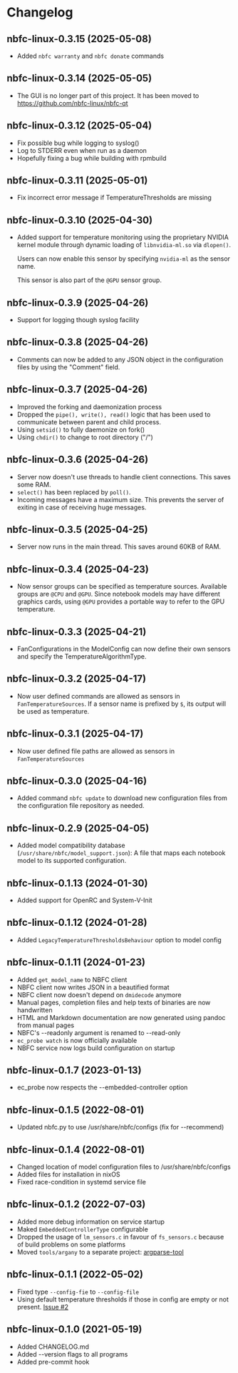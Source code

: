 # Changelog

## nbfc-linux-0.3.15 (2025-05-08)
- Added `nbfc warranty` and `nbfc donate` commands

## nbfc-linux-0.3.14 (2025-05-05)
- The GUI is no longer part of this project.
  It has been moved to https://github.com/nbfc-linux/nbfc-qt

## nbfc-linux-0.3.12 (2025-05-04)
- Fix possible bug while logging to syslog()
- Log to STDERR even when run as a daemon
- Hopefully fixing a bug while building with rpmbuild

## nbfc-linux-0.3.11 (2025-05-01)
- Fix incorrect error message if TemperatureThresholds are missing

## nbfc-linux-0.3.10 (2025-04-30)
- Added support for temperature monitoring using the proprietary NVIDIA
  kernel module through dynamic loading of `libnvidia-ml.so` via `dlopen()`.

  Users can now enable this sensor by specifying `nvidia-ml` as the sensor name.

  This sensor is also part of the `@GPU` sensor group.

## nbfc-linux-0.3.9 (2025-04-26)
- Support for logging though syslog facility

## nbfc-linux-0.3.8 (2025-04-26)
- Comments can now be added to any JSON object in the configuration files
  by using the "Comment" field.

## nbfc-linux-0.3.7 (2025-04-26)
- Improved the forking and daemonization process
- Dropped the `pipe(), write(), read()` logic that has been used to communicate
  between parent and child process.
- Using `setsid()` to fully daemonize on fork()
- Using `chdir()` to change to root directory ("/")

## nbfc-linux-0.3.6 (2025-04-26)
- Server now doesn't use threads to handle client connections. This saves some RAM.
- `select()` has been replaced by `poll()`.
- Incoming messages have a maximum size. This prevents the server of exiting
  in case of receiving huge messages.

## nbfc-linux-0.3.5 (2025-04-25)
- Server now runs in the main thread.
  This saves around 60KB of RAM.

## nbfc-linux-0.3.4 (2025-04-23)
- Now sensor groups can be specified as temperature sources.
  Available groups are `@CPU` and `@GPU`.
  Since notebook models may have different graphics cards, using `@GPU`
  provides a portable way to refer to the GPU temperature.

## nbfc-linux-0.3.3 (2025-04-21)
- FanConfigurations in the ModelConfig can now define their own sensors
  and specify the TemperatureAlgorithmType.

## nbfc-linux-0.3.2 (2025-04-17)
- Now user defined commands are allowed as sensors in `FanTemperatureSources`.
  If a sensor name is prefixed by `$`, its output will be used as temperature.

## nbfc-linux-0.3.1 (2025-04-17)
- Now user defined file paths are allowed as sensors in `FanTemperatureSources`

## nbfc-linux-0.3.0 (2025-04-16)
- Added command `nbfc update` to download new configuration files from the
  configuration file repository as needed.

## nbfc-linux-0.2.9 (2025-04-05)
- Added model compatibility database (`/usr/share/nbfc/model_support.json`):
  A file that maps each notebook model to its supported configuration.

## nbfc-linux-0.1.13 (2024-01-30)
- Added support for OpenRC and System-V-Init

## nbfc-linux-0.1.12 (2024-01-28)
- Added `LegacyTemperatureThresholdsBehaviour` option to model config

## nbfc-linux-0.1.11 (2024-01-23)
- Added `get_model_name` to NBFC client
- NBFC client now writes JSON in a beautified format
- NBFC client now doesn't depend on `dmidecode` anymore
- Manual pages, completion files and help texts of binaries are now handwritten
- HTML and Markdown documentation are now generated using pandoc from manual pages 
- NBFC's --readonly argument is renamed to --read-only
- `ec_probe watch` is now officially available
- NBFC service now logs build configuration on startup

## nbfc-linux-0.1.7 (2023-01-13)
- ec\_probe now respects the --embedded-controller option

## nbfc-linux-0.1.5 (2022-08-01)
- Updated nbfc.py to use /usr/share/nbfc/configs (fix for --recommend)

## nbfc-linux-0.1.4 (2022-08-01)
- Changed location of model configuration files to /usr/share/nbfc/configs
- Added files for installation in nixOS
- Fixed race-condition in systemd service file

## nbfc-linux-0.1.2 (2022-07-03)
- Added more debug information on service startup
- Maked `EmbeddedControllerType` configurable
- Dropped the usage of `lm_sensors.c` in favour of `fs_sensors.c` because of build problems on some platforms
- Moved `tools/argany` to a separate project: [argparse-tool](https://github.com/braph/argparse-tool)

## nbfc-linux-0.1.1 (2022-05-02)
- Fixed type `--config-fie` to `--config-file`
- Using default temperature thresholds if those in config are empty or not present.  [Issue #2](https://github.com/braph/nbfc-linux/issues/2#issue-897727519)

## nbfc-linux-0.1.0 (2021-05-19)
- Added CHANGELOG.md
- Added --version flags to all programs
- Added pre-commit hook
